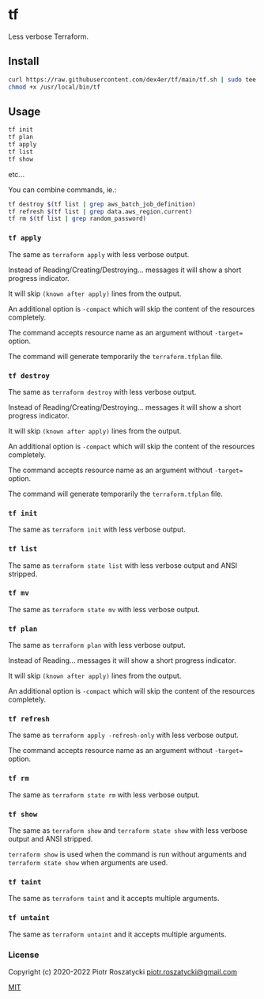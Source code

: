 # tf

Less verbose Terraform.

## Install

```sh
curl https://raw.githubusercontent.com/dex4er/tf/main/tf.sh | sudo tee /usr/local/bin/tf
chmod +x /usr/local/bin/tf
```

## Usage

```sh
tf init
tf plan
tf apply
tf list
tf show
```

etc...

You can combine commands, ie.:

```sh
tf destroy $(tf list | grep aws_batch_job_definition)
tf refresh $(tf list | grep data.aws_region.current)
tf rm $(tf list | grep random_password)
```

### `tf apply`

The same as `terraform apply` with less verbose output.

Instead of Reading/Creating/Destroying... messages it will show a short progress
indicator.

It will skip `(known after apply)` lines from the output.

An additional option is `-compact` which will skip the content of the resources
completely.

The command accepts resource name as an argument without `-target=` option.

The command will generate temporarily the `terraform.tfplan` file.

### `tf destroy`

The same as `terraform destroy` with less verbose output.

Instead of Reading/Creating/Destroying... messages it will show a short progress
indicator.

It will skip `(known after apply)` lines from the output.

An additional option is `-compact` which will skip the content of the resources
completely.

The command accepts resource name as an argument without `-target=` option.

The command will generate temporarily the `terraform.tfplan` file.

### `tf init`

The same as `terraform init` with less verbose output.

### `tf list`

The same as `terraform state list` with less verbose output and ANSI stripped.

### `tf mv`

The same as `terraform state mv` with less verbose output.

### `tf plan`

The same as `terraform plan` with less verbose output.

Instead of Reading... messages it will show a short progress indicator.

It will skip `(known after apply)` lines from the output.

An additional option is `-compact` which will skip the content of the resources
completely.

### `tf refresh`

The same as `terraform apply -refresh-only` with less verbose output.

The command accepts resource name as an argument without `-target=` option.

### `tf rm`

The same as `terraform state rm` with less verbose output.

### `tf show`

The same as `terraform show` and `terraform state show` with less verbose output
and ANSI stripped.

`terraform show` is used when the command is run without arguments and
`terraform state show` when arguments are used.

### `tf taint`

The same as `terraform taint` and it accepts multiple arguments.

### `tf untaint`

The same as `terraform untaint` and it accepts multiple arguments.

### License

Copyright (c) 2020-2022 Piotr Roszatycki <piotr.roszatycki@gmail.com>

[MIT](https://opensource.org/licenses/MIT)
